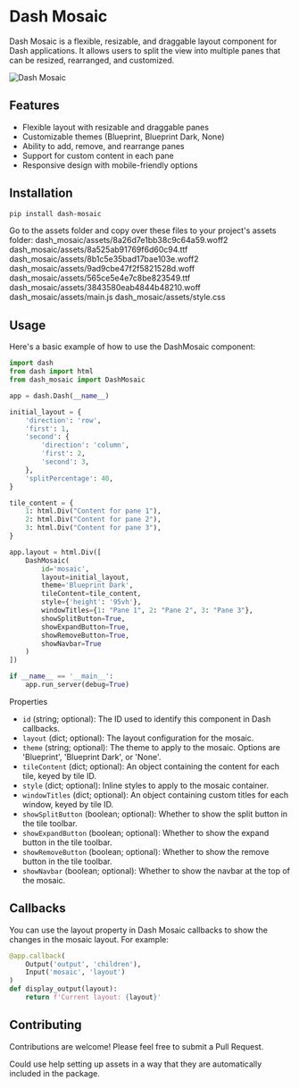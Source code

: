 # Dash Mosaic

Dash Mosaic is a flexible, resizable, and draggable layout component for Dash applications. It allows users to split the view into multiple panes that can be resized, rearranged, and customized.

![Dash Mosaic](https://imgur.com/yBAK6si.gif)

## Features

- Flexible layout with resizable and draggable panes
- Customizable themes (Blueprint, Blueprint Dark, None)
- Ability to add, remove, and rearrange panes
- Support for custom content in each pane
- Responsive design with mobile-friendly options

## Installation

```bash
pip install dash-mosaic
```

Go to the assets folder and copy over these files to your project's assets folder:
dash_mosaic/assets/8a26d7e1bb38c9c64a59.woff2
dash_mosaic/assets/8a525ab91769f6d60c94.ttf
dash_mosaic/assets/8b1c5e35bad17bae103e.woff2
dash_mosaic/assets/9ad9cbe47f2f5821528d.woff
dash_mosaic/assets/565ce5e4e7c8be823549.ttf
dash_mosaic/assets/3843580eab4844b48210.woff
dash_mosaic/assets/main.js
dash_mosaic/assets/style.css

## Usage
Here's a basic example of how to use the DashMosaic component:

```python
import dash
from dash import html
from dash_mosaic import DashMosaic

app = dash.Dash(__name__)

initial_layout = {
    'direction': 'row',
    'first': 1,
    'second': {
        'direction': 'column',
        'first': 2,
        'second': 3,
    },
    'splitPercentage': 40,
}

tile_content = {
    1: html.Div("Content for pane 1"),
    2: html.Div("Content for pane 2"),
    3: html.Div("Content for pane 3"),
}

app.layout = html.Div([
    DashMosaic(
        id='mosaic',
        layout=initial_layout,
        theme='Blueprint Dark',
        tileContent=tile_content,
        style={'height': '95vh'},
        windowTitles={1: "Pane 1", 2: "Pane 2", 3: "Pane 3"},
        showSplitButton=True,
        showExpandButton=True,
        showRemoveButton=True,
        showNavbar=True
    )
])

if __name__ == '__main__':
    app.run_server(debug=True)
```

Properties

- `id` (string; optional): The ID used to identify this component in Dash callbacks.
- `layout` (dict; optional): The layout configuration for the mosaic.
- `theme` (string; optional): The theme to apply to the mosaic. Options are 'Blueprint', 'Blueprint Dark', or 'None'.
- `tileContent` (dict; optional): An object containing the content for each tile, keyed by tile ID.
- `style` (dict; optional): Inline styles to apply to the mosaic container.
- `windowTitles` (dict; optional): An object containing custom titles for each window, keyed by tile ID.
- `showSplitButton` (boolean; optional): Whether to show the split button in the tile toolbar.
- `showExpandButton` (boolean; optional): Whether to show the expand button in the tile toolbar.
- `showRemoveButton` (boolean; optional): Whether to show the remove button in the tile toolbar.
- `showNavbar` (boolean; optional): Whether to show the navbar at the top of the mosaic.

## Callbacks
You can use the layout property in Dash Mosaic callbacks to show the changes in the mosaic layout. For example:
```python
@app.callback(
    Output('output', 'children'),
    Input('mosaic', 'layout')
)
def display_output(layout):
    return f'Current layout: {layout}'
```

## Contributing
Contributions are welcome! Please feel free to submit a Pull Request.

Could use help setting up assets in a way that they are automatically included in the package.